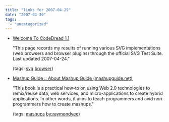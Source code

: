 ```yaml
---
title: "links for 2007-04-29"
date: "2007-04-30"
tags: 
  - "uncategorized"
---
```


- [Welcome To CodeDread 1.1](http://www.codedread.com/svg-support.php)
    
    "This page records my results of running various SVG implementations (web browsers and browser plugins) through the official SVG Test Suite. Last updated 2007-04-24."
    
    (tags: [svg](http://del.icio.us/heinzwittenbrink/svg) [browser](http://del.icio.us/heinzwittenbrink/browser))
    
- [Mashup Guide :: About Mashup Guide (mashupguide.net)](http://blog.mashupguide.net/about/)
    
    "This book is a practical how-to on using Web 2.0 technologies to remix/reuse data, web services, and micro-applications to create hybrid applications. In other words, it aims to teach programmers and avid non-programmers how to create mashups."
    
    (tags: [mashups](http://del.icio.us/heinzwittenbrink/mashups) [by:raymondyee](http://del.icio.us/heinzwittenbrink/by:raymondyee))

